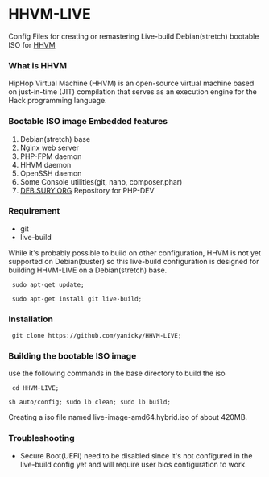 # HHVM-LIVE
Config Files for creating or remastering Live-build Debian(stretch) bootable ISO for [HHVM](https://hhvm.com)

### What is HHVM

HipHop Virtual Machine (HHVM) is an open-source virtual machine based on just-in-time (JIT) compilation that serves as an execution engine for the Hack programming language.

### Bootable ISO image Embedded features

1. Debian(stretch) base
2. Nginx web server
3. PHP-FPM daemon
4. HHVM daemon
5. OpenSSH daemon
6. Some Console utilities(git, nano, composer.phar)
7. [DEB.SURY.ORG](https://deb.sury.org) Repository for PHP-DEV

### Requirement
* git
* live-build

While it's probably possible to build on other configuration, HHVM is not yet supported on Debian(buster) so this live-build configuration is designed for building HHVM-LIVE on a Debian(stretch) base.

``` sudo apt-get update;```

``` sudo apt-get install git live-build;```

### Installation

``` git clone https://github.com/yanicky/HHVM-LIVE;```

### Building the bootable ISO image
use the following commands in the base directory to build the iso

``` cd HHVM-LIVE;```

```sh auto/config; sudo lb clean; sudo lb build;```

Creating a iso file named live-image-amd64.hybrid.iso of about 420MB.

### Troubleshooting
* Secure Boot(UEFI) need to be disabled since it's not configured in the live-build config yet and will require user bios configuration to work.

